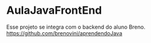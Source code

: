 # AulaJavaFrontEnd

Esse projeto se integra com o backend do aluno Breno.
https://github.com/brenovini/aprendendoJava
